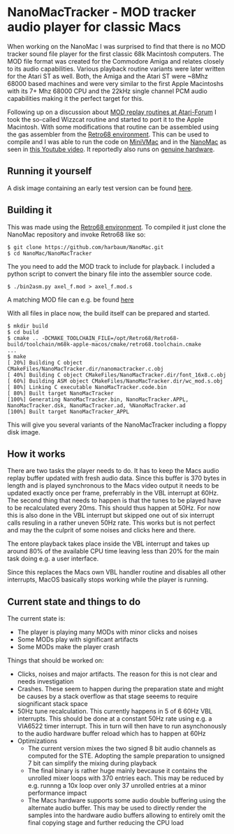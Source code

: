 # NanoMacTracker - MOD tracker audio player for classic Macs

When working on the NanoMac I was surprised to find that there is no
MOD tracker sound file player for the first classic 68k Macintosh
computers. The MOD file format was created for the Commodore Amiga and
relates closely to its audio capabilities. Various playback routine
variants were later written for the Atari ST as well. Both, the Amiga
and the Atari ST were ~8Mhz 68000 based machines and were very similar
to the first Apple Macintoshs with its 7+ Mhz 68000 CPU and the 22kHz
single channel PCM audio capabilities making it the perfect target for
this.

Following up on a discussion about
[MOD replay routines at Atari-Forum](https://www.atari-forum.com/viewtopic.php?t=43127)
I took the so-called Wizzcat routine and started to port it to the
Apple Macintosh. With some modifications that routine can be assembled
using the gas assembler from the [Retro68 environment](https://github.com/autc04/Retro68).
This can be used to compile and I was able to run the code on [MiniVMac](https://minivmac.github.io/gryphel-mirror/c/minivmac/)
and in the [NanoMac](https://github.com/harbaum/NanoMac) as seen in [this Youtube video](https://www.youtube.com/shorts/FYBnCcJiEAo).
It reportedly also runs on [genuine hardware](https://68kmla.org/bb/index.php?threads/modtracker-audio-replay-on-early-68k-macs.50519/#post-568500).

## Running it yourself

A disk image containing an early test version can be found [here](https://68kmla.org/bb/index.php?threads/modtracker-audio-replay-on-early-68k-macs.50519/#post-568475).

## Building it

This was made using the [Retro68 environment](https://github.com/autc04/Retro68). To compiled it just clone
the NanoMac repository and invoke Retro68 like so:

```
$ git clone https://github.com/harbaum/NanoMac.git
$ cd NanoMac/NanoMacTracker
```

The you need to add the MOD track to include for playback. I included a python script to convert the
binary file into the assembler source code.

```
$ ./bin2asm.py axel_f.mod > axel_f.mod.s
```

A matching MOD file can e.g. be found [here](https://modarchive.org/index.php?request=view_by_moduleid&query=32394)

With all files in place now, the build itself can be prepared and started.

```
$ mkdir build
$ cd build
$ cmake .. -DCMAKE_TOOLCHAIN_FILE=/opt/Retro68/Retro68-build/toolchain/m68k-apple-macos/cmake/retro68.toolchain.cmake
...
$ make 
[ 20%] Building C object CMakeFiles/NanoMacTracker.dir/nanomactracker.c.obj
[ 40%] Building C object CMakeFiles/NanoMacTracker.dir/font_16x8.c.obj
[ 60%] Building ASM object CMakeFiles/NanoMacTracker.dir/wc_mod.s.obj
[ 80%] Linking C executable NanoMacTracker.code.bin
[ 80%] Built target NanoMacTracker
[100%] Generating NanoMacTracker.bin, NanoMacTracker.APPL, NanoMacTracker.dsk, NanoMacTracker.ad, %NanoMacTracker.ad
[100%] Built target NanoMacTracker_APPL
```

This will give you several variants of the NanoMacTracker including a floppy disk image.

## How it works

There are two tasks the player needs to do. It has to keep the Macs
audio replay buffer updated with fresh audio data. Since this buffer
is 370 bytes in length and is played synchronous to the Macs video
output it needs to be updated exactly once per frame, preferrably in
the VBL interrupt at 60Hz. The second thing that needs to happen is
that the tunes to be played have to be recalculated every 20ms. This
should thus happen at 50Hz. For now this is also done in the VBL
interrupt but skipped one out of six interrupt calls resuling in
a rather uneven 50Hz rate. This works but is not perfect and may
the the culprit of some noises and clicks here and there.

The entore playback takes place inside the VBL interrupt and takes
up around 80% of the available CPU time leaving less than 20% for
the main task doing e.g. a user interface.

Since this replaces the Macs own VBL handler routine and disables
all other interrupts, MacOS basically stops working while the
player is running.

## Current state and things to do

The current state is:
  - The player is playing many MODs with minor clicks and noises
  - Some MODs play with significant artifacts
  - Some MODs make the player crash

Things that should be worked on:
  - Clicks, noises and major artifacts. The reason for this is not
    clear and needs investigation
  - Crashes. These seem to happen during the preparation state and
    might be causes by a stack overflow as that stage seeems to
    require siognificant stack space
  - 50Hz tune recalculation. This currently happens in 5 of 6 60Hz
    VBL interrupts. This should be done at a constant 50Hz rate using
    e.g. a VIA6522 timer interrupt. This in turn will then have to
    run asynchonously to the audio hardware buffer reload which has
    to happen at 60Hz
  - Optimizations
    - The current version mixes the two signed 8 bit audio channels
      as computed for the STE. Adopting the sample preparation to
      unsigned 7 bit can simplify the mixing during playback
    - The final binary is rather huge mainly bevcause it contains
      the unrolled mixer loops with 370 entries each. This may
      be reduced by e.g. runnng a 10x loop over only 37 unrolled
      entries at a minor performance impact
    - The Macs hardware supports some audio double buffering using
      the alternate audio buffer. This may be used to directly
      render the samples into the hardware audio buffers allowing
      to entirely omit the final copying stage and further reducing
      the CPU load


